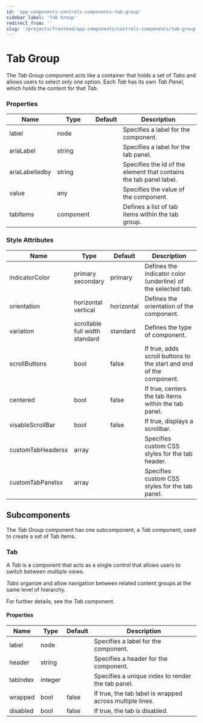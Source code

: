 ```yaml
---
id: 'app-components-controls-components-tab-group'
sidebar_label: 'Tab Group'
redirect_from: ''
slug: '/projects/frontend/app-components/controls-components/tab-group'
---
```


# Tab Group

The _Tab Group_ component acts like a container that holds a set of *Tabs* and allows users to select only one option. Each *Tab* has its own *Tab Panel*, which holds the content for that *Tab*.

### Properties

<table>
<thead>
<tr><th>Name</th><th>Type</th><th>Default</th><th>Description</th></tr>
</thead>
<tbody>
<tr><td>label</td><td>node</td><td></td><td>Specifies a label for the component.</td></tr>
<tr><td>ariaLabel</td><td>string</td><td></td><td>Specifies a label for the tab panel.</td></tr>
<tr><td>ariaLabelledby</td><td>string</td><td></td><td>Specifies the id of the element that contains the tab panel label.</td></tr>
<tr><td>value</td><td>any</td><td></td><td>Specifies the value of the component.</td></tr>
<tr><td>tabItems</td><td>component</td><td></td><td>Defines a list of tab items within the tab group.</td></tr>
</tbody>
</table>

### Style Attributes

<table>
<thead>
<tr><th>Name</th><th>Type</th><th>Default</th><th>Description</th></tr>
</thead>
<tbody>
<tr><td>indicatorColor</td><td>primary<br/>secondary</td><td>primary</td><td>Defines the indicator color (underline) of the selected tab.</td></tr>
<tr><td>orientation</td><td>horizontal<br/>vertical</td><td>horizontal</td><td>Defines the orientation of the component.</td></tr>
<tr><td>variation</td><td>scrollable<br/>full width<br/>standard</td><td>standard</td><td>Defines the type of component.</td></tr>
<tr><td>scrollButtons</td><td>bool</td><td>false</td><td>If true, adds scroll buttons to the start and end of the component.</td></tr>
<tr><td>centered</td><td>bool</td><td>false</td><td>If true, centers the tab items within the tab panel.</td></tr>
<tr><td>visableScrollBar</td><td>bool</td><td>false</td><td>If true, displays a scrollbar.</td></tr>
<tr><td>customTabHeadersx</td><td>array</td><td></td><td>Specifies custom CSS styles for the tab header.</td></tr>
<tr><td>customTabPanelsx</td><td>array</td><td></td><td>Specifies custom CSS styles for the tab panel.</td></tr>
</tbody>
</table>

## Subcomponents

The _Tab Group_ component has one subcomponent, a _Tab_ component, used to create a set of Tab items.

### Tab

A _Tab_ is a component that acts as a single control that allows users to switch between multiple views.

*Tabs* organize and allow navigation between related content groups at the same level of hierarchy.

For further details, see the *Tab* component.

#### Properties

<table>
<thead>
<tr><th>Name</th><th>Type</th><th>Default</th><th>Description</th></tr>
</thead>
<tbody>
<tr><td>label</td><td>node</td><td></td><td>Specifies a label for the component.</td></tr>
<tr><td>header</td><td>string</td><td></td><td>Specifies a header for the component.</td></tr>
<tr><td>tabIndex</td><td>integer</td><td></td><td>Specifies a unique index to render the tab panel.</td></tr>
<tr><td>wrapped</td><td>bool</td><td>false</td><td>If true, the tab label is wrapped across multiple lines.</td></tr>
<tr><td>disabled</td><td>bool</td><td>false</td><td>If true, the tab is disabled.</td></tr>
</tbody>
</table>

